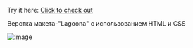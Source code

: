 Try it here: <a href="[https://www.thesitewizard.com/](https://technicaldeveloper.github.io/Lagoona/
)" target="_blank">Click to check out</a> 

Верстка макета-"Lagoona" с использованием HTML и CSS

![image](https://github.com/TechnicalDeveloper/Lagoona/assets/95400630/ca9980d2-3ecf-43c8-b281-b27da2b0295a)
